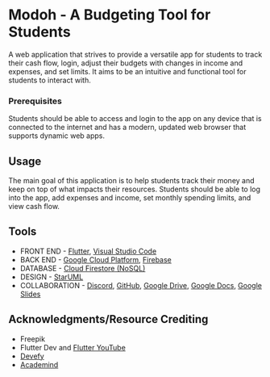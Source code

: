 # Modoh - A Budgeting Tool for Students
A web application that strives to provide a versatile app for students to track their cash flow, login, adjust their budgets with changes in income and expenses, and set limits. It aims to be an intuitive and functional tool for students to interact with.

### Prerequisites

Students should be able to access and login to the app on any device that is connected to the internet and has a modern, updated web browser that supports dynamic web apps.

## Usage

The main goal of this application is to help students track their money and keep on top of what impacts their resources. Students should be able to log into the app, add expenses and income, set monthly spending limits, and view cash flow.

## Tools

* FRONT END - [Flutter](https://flutter.dev/), [Visual Studio Code](https://code.visualstudio.com/)
* BACK END - [Google Cloud Platform](https://cloud.google.com/), [Firebase](https://firebase.google.com/)
* DATABASE - [Cloud Firestore (NoSQL)](https://firebase.google.com/docs/firestore)
* DESIGN - [StarUML](https://staruml.io/)
* COLLABORATION - [Discord](https://discord.com), [GitHub](https://github.com/), [Google Drive](https://drive.google.com), [Google Docs](https://docs.google.com), [Google Slides](https://slides.google.com)

## Acknowledgments/Resource Crediting

* Freepik
* Flutter Dev and [Flutter YouTube](https://www.youtube.com/playlist?list=PLjxrf2q8roU23XGwz3Km7sQZFTdB996iG)
* [Devefy](https://www.youtube.com/watch?v=87cz-ihAJ-8)
* [Academind](https://www.youtube.com/watch?v=x0uinJvhNxI)


